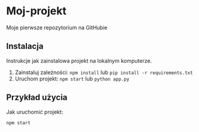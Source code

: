 # Moj-projekt
Moje pierwsze repozytorium na GitHubie

## Instalacja

Instrukcje jak zainstalowa projekt na lokalnym komputerze.

1. Zainstaluj zależności: `npm install` lub `pip install -r requirements.txt`
2. Uruchom projekt: `npm start` lub `python app.py`

## Przykład użycia
Jak uruchomić projekt:

```bash
npm start
